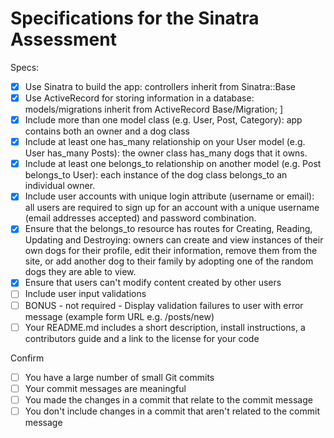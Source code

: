 # Specifications for the Sinatra Assessment

Specs:
- [x] Use Sinatra to build the app: controllers inherit from Sinatra::Base
- [x] Use ActiveRecord for storing information in a database: models/migrations inherit from ActiveRecord Base/Migration; ]
- [x] Include more than one model class (e.g. User, Post, Category): app contains both an owner and a dog class
- [x] Include at least one has_many relationship on your User model (e.g. User has_many Posts): the owner class has_many dogs that it owns.
- [x] Include at least one belongs_to relationship on another model (e.g. Post belongs_to User): each instance of the dog class belongs_to an individual owner.
- [x] Include user accounts with unique login attribute (username or email): all users are required to sign up for an account with a unique username (email addresses accepted) and password combination.
- [x] Ensure that the belongs_to resource has routes for Creating, Reading, Updating and Destroying: owners can create and view instances of their own dogs for their profile, edit their information, remove them from the site, or add another dog to their family by adopting one of the random dogs they are able to view.
- [x] Ensure that users can't modify content created by other users
- [ ] Include user input validations
- [ ] BONUS - not required - Display validation failures to user with error message (example form URL e.g. /posts/new)
- [ ] Your README.md includes a short description, install instructions, a contributors guide and a link to the license for your code

Confirm
- [ ] You have a large number of small Git commits
- [ ] Your commit messages are meaningful
- [ ] You made the changes in a commit that relate to the commit message
- [ ] You don't include changes in a commit that aren't related to the commit message
